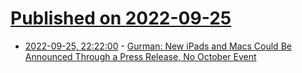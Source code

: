# [Published on 2022-09-25](index.md)

* [2022-09-25, 22:22:00](https://hardware.slashdot.org/story/22/09/25/1620236/gurman-new-ipads-and-macs-could-be-announced-through-a-press-release-no-october-event?utm_source=rss1.0mainlinkanon&utm_medium=feed) - [Gurman: New iPads and Macs Could Be Announced Through a Press Release, No October Event](https://hardware.slashdot.org/story/22/09/25/1620236/gurman-new-ipads-and-macs-could-be-announced-through-a-press-release-no-october-event?utm_source=rss1.0mainlinkanon&utm_medium=feed)
